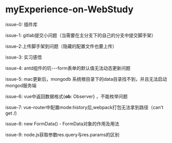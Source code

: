 # myExperience-on-WebStudy

issue-0: 插件库

issue-1: gitlab提交小问题（当需要在主分支下的自己的分支中提交脚手架）

issue-2:上传脚手架到问题（隐藏的配置文件也要上传）

issue-3: 实习感悟

issue-4: antd组件的坑---form表单的默认值无法动态更新问题

issue-5: mac更新后，mongodb  系统根目录下的data目录找不到，并且无法启动mongod服务端

issue-6: vue中返回数据格式{**ob**: Observer} ，不能枚举问题

issue-7: vue-router中配置mode:history后,webpack打包无法拿到路径（can't get /)

issue-8: new FormData() - FormData对象的作用及用法

issue-9: node.js获取参数res.query与res.params的区别